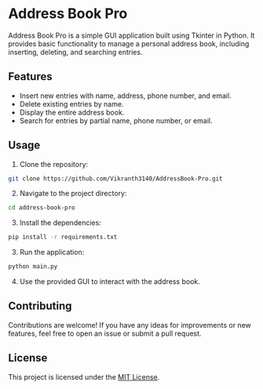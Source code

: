 # Address Book Pro

Address Book Pro is a simple GUI application built using Tkinter in Python. It provides basic functionality to manage a personal address book, including inserting, deleting, and searching entries.

## Features

- Insert new entries with name, address, phone number, and email.
- Delete existing entries by name.
- Display the entire address book.
- Search for entries by partial name, phone number, or email.

## Usage

1. Clone the repository:

```bash
git clone https://github.com/Vikranth3140/AddressBook-Pro.git
```

2. Navigate to the project directory:

```bash
cd address-book-pro
```

3. Install the dependencies:

```bash
pip install -r requirements.txt
```

3. Run the application:

```bash
python main.py
```

4. Use the provided GUI to interact with the address book.

## Contributing

Contributions are welcome! If you have any ideas for improvements or new features, feel free to open an issue or submit a pull request.

## License

This project is licensed under the [MIT License](LICENSE).